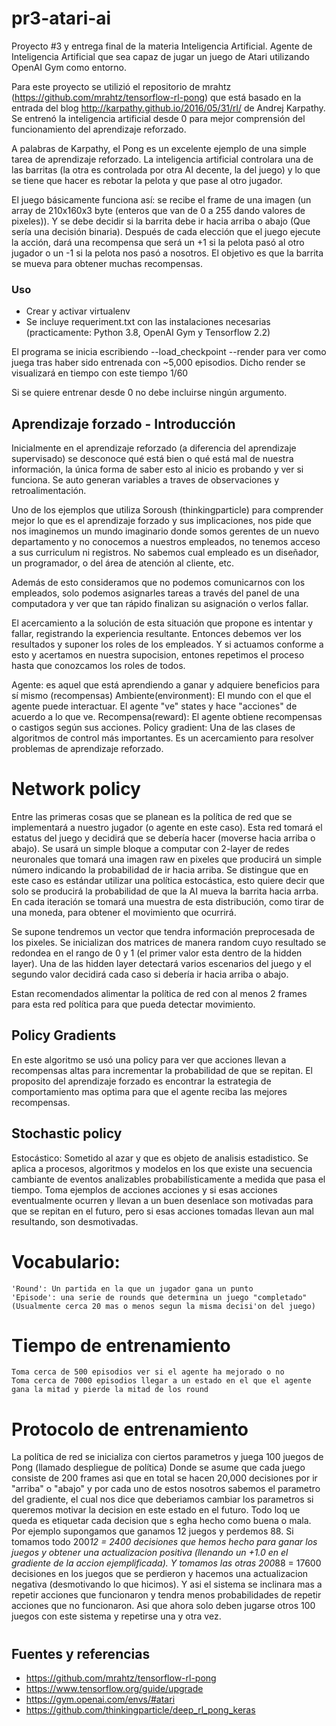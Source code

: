 # pr3-atari-ai
Proyecto #3 y entrega final de la materia Inteligencia Artificial. Agente de Inteligencia Artificial que sea capaz de jugar un juego de Atari utilizando OpenAI Gym como entorno.

Para este proyecto se utilizió el repositorio de mrahtz (https://github.com/mrahtz/tensorflow-rl-pong) que está basado en la entrada del blog http://karpathy.github.io/2016/05/31/rl/ de Andrej Karpathy.
Se entrenó la inteligencia artificial desde 0 para mejor comprensión del funcionamiento del aprendizaje reforzado.

A palabras de Karpathy, el Pong es un excelente ejemplo de una simple tarea de aprendizaje reforzado. La inteligencia artificial controlara una de las barritas (la otra es controlada por otra AI decente, la del juego) y lo que se tiene que hacer es rebotar la pelota y que pase al otro jugador.

El juego básicamente funciona así: se recibe el frame de una imagen (un array de 210x160x3 byte (enteros que van de 0 a 255 dando valores de pixeles)). Y se debe decidir si la barrita debe ir hacia arriba o abajo (Que sería una decisión binaria). Después de cada elección que el juego ejecute la acción, dará una recompensa que será un +1 si la pelota pasó al otro jugador o un -1 si la pelota nos pasó a nosotros. El objetivo es que la barrita se mueva para obtener muchas recompensas.


### Uso

- Crear y activar virtualenv
- Se incluye requeriment.txt con las instalaciones necesarias
(practicamente: Python 3.8, OpenAI Gym y Tensorflow 2.2)

El programa se inicia escribiendo --load_checkpoint --render para ver como juega tras haber sido entrenada con ~5,000 episodios.
Dicho render se visualizará en tiempo con este tiempo 1/60

Si se quiere entrenar desde 0 no debe incluirse ningún argumento.

## Aprendizaje forzado - Introducción

Inicialmente en el aprendizaje reforzado (a diferencia del aprendizaje supervisado) se desconoce qué está bien o qué está mal de nuestra información, la única forma de saber esto al inicio es probando y ver si funciona. Se auto generan variables a traves de observaciones y retroalimentación.

Uno de los ejemplos que utiliza Soroush (thinkingparticle) para comprender mejor lo que es el aprendizaje forzado y sus implicaciones, nos pide que nos imaginemos un mundo imaginario donde somos gerentes de un nuevo departamento y no conocemos a nuestros empleados, no tenemos acceso a sus curriculum ni registros. No sabemos cual empleado es un diseñador, un programador, o del área de atención al cliente, etc.

Además de esto consideramos que no podemos comunicarnos con los empleados, solo podemos asignarles tareas a través del panel de una computadora y ver que tan rápido finalizan su asignación o verlos fallar.

El acercamiento a la solución de esta situación que propone es intentar y fallar, registrando la experiencia resultante. Entonces debemos ver los resultados y suponer los roles de los empleados. Y si actuamos conforme a esto y acertamos en nuestra supocision, entones repetimos el proceso hasta que conozcamos los roles de todos.

Agente: es aquel que está aprendiendo a ganar y adquiere beneficios para sí mismo (recompensas)
Ambiente(environment): El mundo con el que el agente puede interactuar. El agente "ve" states y hace "acciones" de acuerdo a lo que ve.
Recompensa(reward): El agente obtiene recompensas o castigos según sus acciones. 
Policy gradient: Una de las clases de algoritmos de control más importantes. Es un acercamiento para resolver problemas de aprendizaje reforzado.

# Network policy

Entre las primeras cosas que se planean es la política de red que se implementará a nuestro jugador (o agente en este caso). Esta red tomará el estatus del juego y decidirá que se debería hacer (moverse hacia arriba o abajo). Se usará un simple bloque a computar con 2-layer de redes neuronales que tomará una imagen raw en pixeles que producirá un simple número indicando la probabilidad de ir hacia arriba. Se distingue que en este caso es estándar utilizar una política estocástica, esto quiere decir que solo se producirá la probabilidad de que la AI mueva la barrita hacia arrba. En cada iteración se tomará una muestra de esta distribución, como tirar de una moneda, para obtener el movimiento que ocurrirá.

Se supone tendremos un vector que tendra información preprocesada de los pixeles.
Se inicializan dos matrices de manera random cuyo resultado se redondea en el rango de 0 y 1 (el primer valor esta dentro de la hidden layer). Una de las hidden layer detectará varios escenarios del juego y el segundo valor decidirá cada caso si debería ir hacia arriba o abajo.

Estan recomendados alimentar la política de red con al menos 2 frames para esta red política para que pueda detectar movimiento.

## Policy Gradients 

En este algoritmo se usó una policy para ver que acciones llevan a recompensas altas para incrementar la probabilidad de que se repitan.
El proposito del aprendizaje forzado es encontrar la estrategia de comportamiento mas optima para que el agente reciba las mejores recompensas. 

## Stochastic policy 

Estocástico: Sometido al azar y que es objeto de analisis estadistico. Se aplica a procesos, algoritmos y modelos en los que existe una secuencia cambiante de eventos analizables probabilísticamente a medida que pasa el tiempo.
Toma ejemplos de acciones acciones y si esas acciones eventualmente ocurren y llevan a un buen desenlace son motivadas para que se repitan en el futuro, pero si esas acciones tomadas llevan aun mal resultando, son desmotivadas.

# Vocabulario:

    'Round': Un partida en la que un jugador gana un punto
    'Episode': una serie de rounds que determina un juego "completado" (Usualmente cerca 20 mas o menos segun la misma decisi'on del juego)

# Tiempo de entrenamiento

    Toma cerca de 500 episodios ver si el agente ha mejorado o no
    Toma cerca de 7000 episodios llegar a un estado en el que el agente gana la mitad y pierde la mitad de los round

# Protocolo de entrenamiento

La política de red se inicializa con ciertos parametros y juega 100 juegos de Pong (llamado despliegue de política) Donde se asume que cada juego consiste de 200 frames asi que en total se hacen 20,000 decisiones por ir "arriba" o "abajo" y por cada uno de estos nosotros sabemos el parametro del gradiente, el cual nos dice que deberiamos cambiar los parametros si queremos motivar la decision en este estado en el futuro. Todo loq ue queda es etiquetar cada decision que s egha hecho como buena o mala. Por ejemplo supongamos que ganamos 12 juegos y perdemos 88. Si tomamos todo 200*12 = 2400 decisiones que hemos hecho para ganar los juegos y obtener una actualizacion positiva (llenando un +1.0 en el gradiente de la accion ejemplificada). Y tomamos las otras 200*88 = 17600 decisiones en los juegos que se perdieron y hacemos una actualizacion negativa (desmotivando lo que hicimos). Y asi el sistema se inclinara mas a repetir acciones que funcionaron y tendra menos probabilidades de repetir acciones que no funcionaron. Asi que ahora solo deben jugarse otros 100 juegos con este sistema y repetirse una y otra vez.

# 


## Fuentes y referencias
- https://github.com/mrahtz/tensorflow-rl-pong
- https://www.tensorflow.org/guide/upgrade
- https://gym.openai.com/envs/#atari
- https://github.com/thinkingparticle/deep_rl_pong_keras

